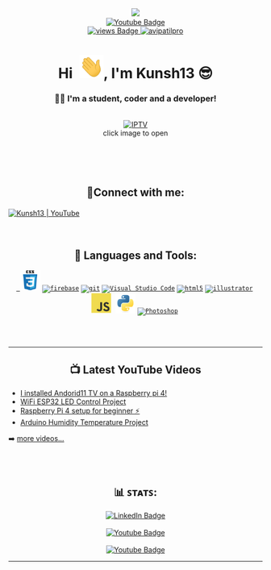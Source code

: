 

<div id="header" align="center">
  <img src="https://media.giphy.com/media/M9gbBd9nbDrOTu1Mqx/giphy.gif" width="100"/>
</div>
<div align="center">
  <a href="your-youtube-URL">
    <img src="https://img.shields.io/badge/YouTube-red?style=for-the-badge&logo=youtube&logoColor=white" alt="Youtube Badge"/>
  </a>

</div>


<div id="badges" align="center" width="170px" height="24">
  <a href="https://github.com/kunsh13">
    <img src="https://komarev.com/ghpvc/?username=kunsh13&label=PROFILE%20VISITORS&color=blueviolet&style=flat-square" alt="views Badge"/>
  </a>
  <a href="https://github.com/kunsh13">
    <img src="https://komarev.com/ghpvc/?username=kunsh13&style=flat-square&color=blue" alt="avipatilpro" alt="Youtube Badge"/>
  </a>
</div>
<h1 align="center">Hi   <a href="https://github.com/kunsh13"><img src="Hi.gif" width="48"></a>, I'm Kunsh13 😎</h1>
<h3 align="center">👨‍🎓 I'm a student, coder and a developer!</h3>


<br>





<div id="iptv" align="center" >
  <a href="https://kunsh13.github.io/iptv/">
    <img src="https://github.com/kunsh13/iptv/blob/main/img/banner.png" alt="IPTV" width="300px" hight="168.75px" />
  
  </a>
</div>


<div align="center">click image to open </div>
<br>
<br>
<br>
<br>





<h2 align="center">🔗Connect with me: </h2>
<!--[<img align="left" alt="codeSTACKr" | YouTube" width="22px" src="https://cdn.jsdelivr.net/npm/simple-icons@v3/icons/youtube.svg" />][youtube] -->

[<img align="center" alt="Kunsh13 | YouTube" width="100px" src="https://www.logo.wine/a/logo/YouTube/YouTube-Logo.wine.svg" />][youtube]
<br />
<br />
<br />




<h2 align="center">🧬 Languages and Tools: </h2>
<p align="center"><code><a href="https://www.w3schools.com/css/" target="_blank"> <img src="https://raw.githubusercontent.com/devicons/devicon/master/icons/css3/css3-original-wordmark.svg" alt="css3" width="40" height="40"/></a></code> <code><a href="https://firebase.google.com/" target="_blank"><img src="https://www.vectorlogo.zone/logos/firebase/firebase-icon.svg" alt="firebase" width="40" height="40"/></a></code> <code><a href="https://git-scm.com/" target="_blank"><img src="https://www.vectorlogo.zone/logos/git-scm/git-scm-icon.svg" alt="git" width="40" height="40"/></a></code> <code><a href="https://www.adobe.com/products/premiere.html" target="_blank"><img src="https://seeklogo.com/images/V/visual-studio-code-logo-284BC24C39-seeklogo.com.png" alt="Visual Studio Code" width="40" height="40"/></a></code> <code><a href="https://www.w3.org/html/" target="_blank"><img src="https://cdn-icons-png.flaticon.com/512/1051/1051277.png?w=360" alt="html5" width="40" height="40"/></a></code> <code><a href="https://www.adobe.com/in/products/illustrator.html" target="_blank"><img src="https://www.adobe.com/content/dam/shared/images/product-icons/svg/illustrator.svg" alt="illustrator" width="40" height="40"/></a></code> <code><a href="https://developer.mozilla.org/en-US/docs/Web/JavaScript" target="_blank"><img src="https://raw.githubusercontent.com/devicons/devicon/master/icons/javascript/javascript-original.svg" alt="javascript" width="40" height="40"/></a></code> <code></a></code> <code><a href="https://www.python.org" target="_blank"><img src="https://raw.githubusercontent.com/devicons/devicon/master/icons/python/python-original.svg" alt="python" width="40" height="40"/></a></code> <code><a href="https://www.adobe.com/in/products/photoshop.html" target="_blank"><img src="https://www.adobe.com/content/dam/acom/one-console/icons_rebrand/ps_appicon.svg" alt="Photoshop" width="40" height="40"/></a></code> </p>

<br />
<br />

---

 

<h2 align="center">📺 Latest YouTube Videos</h2>

<!-- YOUTUBE:START -->
- [I installed Andorid11 TV on a Raspberry pi 4! ](https://www.youtube.com/watch?v=r5ADG2JfqE8&t=150s)
- [WiFi ESP32 LED Control Project](https://www.youtube.com/watch?v=Hgq2KX5w-_o)
- [Raspberry Pi 4 setup for beginner ⚡](https://www.youtube.com/watch?v=xyIubuL3Bs8)
- [Arduino Humidity Temperature Project](https://www.youtube.com/watch?v=dFksEX6Vnfc)
<!-- YOUTUBE:END -->

➡️ [more videos...](https://www.youtube.com/channel/UChjcJ5YiWWuZ2jurCQD-JVw)



<br><br>
 
<h2 align="center"> 📊 ꜱᴛᴀᴛꜱ: </h2>



<div id="badges" align="center">
  <a href="https://github.com/kunsh13">
    <img src="https://github-readme-stats.vercel.app/api?username=kunsh13&bg_color=30,e96443,904e95&title_color=fff&text_color=fff" alt="LinkedIn Badge"/>
  </a>
  <br>
  <br>
  <a href="https://github.com/kunsh13">
    <img src="https://github-readme-stats.vercel.app/api/top-langs/?username=kunsh13&bg_color=10,e96443,904e95&langs_count=10&hide_border=true&show_icons=true&title_color=fff&text_color=fff" alt="Youtube Badge"/>
  </a>
<br>
  <br>
  <a href="https://github.com/kunsh13">
    <img src="http://github-readme-streak-stats.herokuapp.com?user=kunsh13&theme=vue-dark&hide_border=true&date_format=j%20M%5B%20Y%5D" alt="Youtube Badge"/>
  </a>
</div>





---


[iptv]: https://kunsh13.github.io/iptv/


[youtube]: https://www.youtube.com/channel/UChjcJ5YiWWuZ2jurCQD-JVw
[instagram]: https://www.instagram.com/kunsh13_/
[vscode]: https://code.visualstudio.com/
[html5]: https://en.wikipedia.org/wiki/HTML5
[css3]: https://en.wikipedia.org/wiki/CSS
[javascript]: https://www.javascript.com/
[nodejs]: https://nodejs.org/en/
[git]: https://git-scm.com/
[githib]:https://github.com/
[react]: https://reactjs.org/
[terminal]: https://www.microsoft.com/en-us/p/windows-terminal/9n0dx20hk701
